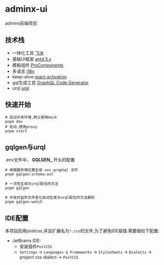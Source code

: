 # adminx-ui
adminx前端项目

## 技术栈
- 一体化工具 [飞冰](https://v3.ice.work/)
- 基础UI框架 [antd 5.x](https://ant.design/index-cn)
- 模板组件 [ProComponents](https://procomponents.ant.design/)
- 多语言 [i18n](https://www.i18next.com/)
- keep-alive [react-activation](https://github.com/CJY0208/react-activation/blob/HEAD/README_CN.md)
- gql生成工具 [GraphQL Code Generator](https://the-guild.dev/graphql/codegen/docs)
- urql [urql](https://formidable.com/open-source/urql/)

## 快速开始
```shell
# 启动开发环境,默认使用mock
pnpm dev
# 启动,使用proxy
pnpm start
```

##  gqlgen与urql 



.env文件中， **GQLGEN_** 开头的配置

```shell
# 根据服务端位置生成 xxx.graphql 文件
pnpm gqlgen:schema-ast

# 一次性生成与urql配合的方法
pnpm gqlgen

# 开发时监听文件变化自动生成与urql配合的方法解析
pnpm gqlgen:watch
```


## IDE配置

本项目启用postcss,并且扩展名为`*.css`的文件,为了避免IDE报错.需要做如下配置:

- JetBrains IDE:
  - 安装插件`PostCSS` 
  - `Settings` -> `Languages & Frameworks` -> `Stylesheets` -> `Dialects` -> project css dialect -> `PostCSS`
